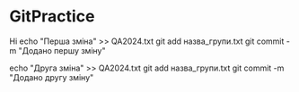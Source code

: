 # GitPractice
Hi
echo "Перша зміна" >> QA2024.txt
git add назва_групи.txt
git commit -m "Додано першу зміну"

echo "Друга зміна" >> QA2024.txt
git add назва_групи.txt
git commit -m "Додано другу зміну"

